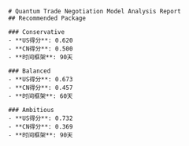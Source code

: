 
        # Quantum Trade Negotiation Model Analysis Report
        ## Recommended Package
        
        ### Conservative
        - **US得分**: 0.620
        - **CN得分**: 0.500
        - **时间框架**: 90天
        
        ### Balanced
        - **US得分**: 0.673
        - **CN得分**: 0.457
        - **时间框架**: 60天
        
        ### Ambitious
        - **US得分**: 0.732
        - **CN得分**: 0.369
        - **时间框架**: 90天
        